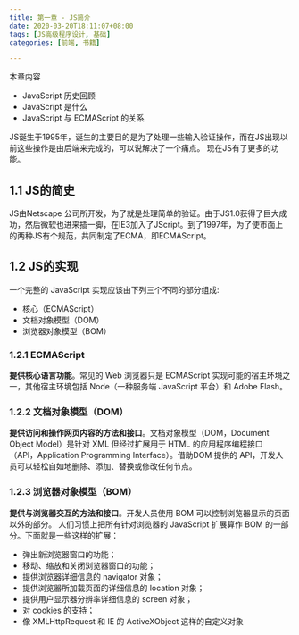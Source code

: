 ```yaml
---
title: 第一章 - JS简介
date: 2020-03-20T18:11:07+08:00
tags: [JS高级程序设计, 基础]
categories: [前端, 书籍]

---
```

本章内容 
- JavaScript 历史回顾 
- JavaScript 是什么 
- JavaScript 与 ECMAScript 的关系 

JS诞生于1995年，诞生的主要目的是为了处理一些输入验证操作，而在JS出现以前这些操作是由后端来完成的，可以说解决了一个痛点。
现在JS有了更多的功能。

## 1.1 JS的简史
JS由Netscape 公司所开发，为了就是处理简单的验证。由于JS1.0获得了巨大成功，然后微软也进来插一脚，在IE3加入了JScript。到了1997年，为了使市面上的两种JS有个规范，共同制定了ECMA，即ECMAScript。

## 1.2 JS的实现
一个完整的 JavaScript 实现应该由下列三个不同的部分组成:
- 核心（ECMAScript） 
- 文档对象模型（DOM） 
- 浏览器对象模型（BOM）

### 1.2.1 ECMAScript
**提供核心语言功能**。常见的 Web 浏览器只是 ECMAScript 实现可能的宿主环境之一，其他宿主环境包括 Node（一种服务端 JavaScript 平台）和 Adobe Flash。
### 1.2.2 文档对象模型（DOM） 
**提供访问和操作网页内容的方法和接口**。文档对象模型（DOM，Document Object Model）是针对 XML 但经过扩展用于 HTML 的应用程序编程接口（API，Application Programming Interface）。借助DOM 提供的 API，开发人员可以轻松自如地删除、添加、替换或修改任何节点。
### 1.2.3 浏览器对象模型（BOM） 
**提供与浏览器交互的方法和接口**。开发人员使用 BOM 可以控制浏览器显示的页面以外的部分。
人们习惯上把所有针对浏览器的 JavaScript 扩展算作 BOM 的一部分。下面就是一些这样的扩展：
- 弹出新浏览器窗口的功能； 
- 移动、缩放和关闭浏览器窗口的功能； 
- 提供浏览器详细信息的 navigator 对象； 
- 提供浏览器所加载页面的详细信息的 location 对象； 
- 提供用户显示器分辨率详细信息的 screen 对象； 
- 对 cookies 的支持； 
- 像 XMLHttpRequest 和 IE 的 ActiveXObject 这样的自定义对象


